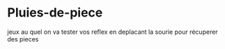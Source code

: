 # Pluies-de-piece
jeux au quel on va tester vos reflex en deplacant la sourie pour récuperer des pieces
